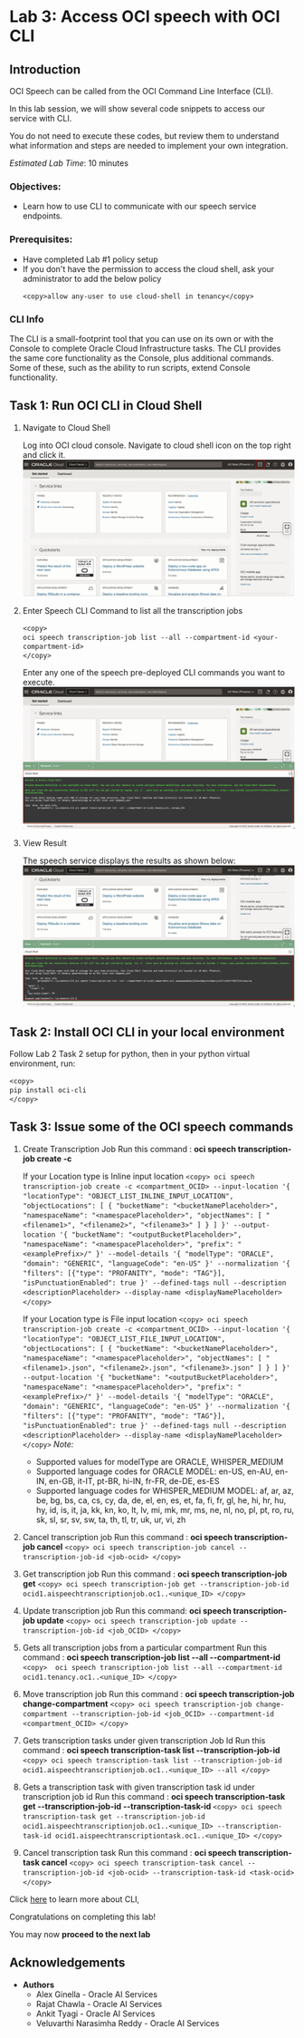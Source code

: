 # Lab 3: Access OCI speech with OCI CLI

## Introduction

OCI Speech can be called from the OCI Command Line Interface (CLI).

In this lab session, we will show several code snippets to access our service with CLI.

You do not need to execute these codes, but review them to understand what information and steps are needed to implement your own integration.

*Estimated Lab Time*: 10 minutes

### Objectives:

* Learn how to use CLI to communicate with our speech service endpoints.

### Prerequisites:
* Have completed Lab #1 policy setup
* If you don't have the permission to access the cloud shell, ask your administrator to add the below policy
    ```
    <copy>allow any-user to use cloud-shell in tenancy</copy>
    ```

### CLI Info

The CLI is a small-footprint tool that you can use on its own or with the Console to complete Oracle Cloud Infrastructure tasks. The CLI provides the same core functionality as the Console, plus additional commands. Some of these, such as the ability to run scripts, extend Console functionality.



## Task 1: Run OCI CLI in Cloud Shell

1. Navigate to Cloud Shell

    Log into OCI cloud console. Navigate to cloud shell icon on the top right and click it.
        ![Cloud shell icon](./images/cloud-shell-icon.png " ")

2. Enter Speech CLI Command to list all the transcription jobs
    ```
    <copy>
    oci speech transcription-job list --all --compartment-id <your-compartment-id>
    </copy>
    ```

    Enter any one of the speech pre-deployed CLI commands you want to execute.
        ![Cloud shell window](./images/cloud-shell-command.png " ")


3. View Result

    The speech service displays the results as shown below:
        ![Cloud shell results](./images/cloud-shell-results.png " ")



## Task 2: Install OCI CLI in your local environment

Follow Lab 2 Task 2 setup for python, then in your python virtual environment, run:
```
<copy>
pip install oci-cli
</copy>
```


## Task 3: Issue some of the OCI speech commands

1. Create Transcription Job
    Run this command : <strong>oci speech transcription-job create -c</strong>

    If your Location type is Inline input location
        ```
        <copy>
        oci speech transcription-job create -c <compartment_OCID> --input-location '{
            "locationType": "OBJECT_LIST_INLINE_INPUT_LOCATION",
            "objectLocations": [
                {
                    "bucketName": "<bucketNamePlaceholder>",
                    "namespaceName": "<namespacePlaceholder>",
                    "objectNames": [
                        "<filename1>",
                        "<filename2>",
                        "<filename3>"
                    ]
                }
            ]
        }' --output-location '{
            "bucketName": "<outputBucketPlaceholder>",
            "namespaceName": "<namespacePlaceholder>",
            "prefix": "<examplePrefix>/"
        }' --model-details '{
            "modelType": "ORACLE",
            "domain": "GENERIC",
            "languageCode": "en-US"
        }' --normalization '{
            "filters": [{"type": "PROFANITY", "mode": "TAG"}],
            "isPunctuationEnabled": true
        }' --defined-tags null --description <descriptionPlaceholder> --display-name <displayNamePlaceholder>
        </copy>
        ```

     If your Location type is File input location
        ```
        <copy>
        oci speech transcription-job create -c <compartment_OCID> --input-location '{
            "locationType": "OBJECT_LIST_FILE_INPUT_LOCATION",
            "objectLocations": [
                {
                    "bucketName": "<bucketNamePlaceholder>",
                    "namespaceName": "<namespacePlaceholder>",
                    "objectNames": [
                        "<filename1>.json",
                        "<filename2>.json",
                        "<filename3>.json"
                    ]
                }
            ]
        }' --output-location '{
            "bucketName": "<outputBucketPlaceholder>",
            "namespaceName": "<namespacePlaceholder>",
            "prefix": "<examplePrefix>/"
        }' --model-details '{
            "modelType": "ORACLE",
            "domain": "GENERIC",
            "languageCode": "en-US"
        }' --normalization '{
            "filters": [{"type": "PROFANITY", "mode": "TAG"}],
            "isPunctuationEnabled": true
        }' --defined-tags null --description <descriptionPlaceholder> --display-name <displayNamePlaceholder>
        </copy>
        ```
    *Note:*
    * Supported values for modelType are ORACLE, WHISPER_MEDIUM
    * Supported language codes for ORACLE MODEL: en-US, en-AU, en-IN, en-GB, it-IT, pt-BR, hi-IN, fr-FR, de-DE, es-ES
    * Supported language codes for WHISPER_MEDIUM MODEL: af, ar, az, be, bg, bs, ca, cs, cy, da, de, el, en, es, et, fa, fi, fr, gl, he, hi, hr, hu, hy, id, is, it, ja, kk,  kn, ko, lt, lv, mi, mk, mr, ms, ne, nl, no, pl, pt, ro, ru, sk, sl, sr, sv, sw, ta, th, tl, tr, uk, ur, vi, zh

        

2. Cancel transcription job
    Run this command : <strong>oci speech transcription-job cancel</strong>
        ```
        <copy>
        oci speech transcription-job cancel --transcription-job-id <job-ocid>
        </copy>
        ```

3. Get transcription job
    Run this command : <strong>oci speech transcription-job get</strong>
        ```
        <copy>
        oci speech transcription-job get --transcription-job-id ocid1.aispeechtranscriptionjob.oc1..<unique_ID>
        </copy>
        ```

4. Update transcription job
    Run this command: <strong>oci speech transcription-job update</strong>
        ```
        <copy>
        oci speech transcription-job update --transcription-job-id <job_OCID>
        </copy>
        ```

4. Gets all transcription jobs from a particular compartment
    Run this command : <strong>oci speech transcription-job list --all --compartment-id</strong>
        ```
        <copy> 
        oci speech transcription-job list --all --compartment-id ocid1.tenancy.oc1..<unique_ID>
        </copy>
        ```

5. Move transcription job 
    Run this command : <strong>oci speech transcription-job change-compartment</strong>
        ```
        <copy>
        oci speech transcription-job change-compartment --transcription-job-id <job_OCID> --compartment-id <compartment_OCID>
        </copy>
        ```

6. Gets transcription tasks under given transcription Job Id
    Run this command : <strong>oci speech transcription-task list --transcription-job-id</strong>
        ```
        <copy>
        oci speech transcription-task list --transcription-job-id ocid1.aispeechtranscriptionjob.oc1..<unique_ID> --all
        </copy>
        ```

7. Gets a transcription task with given transcription task id under transcription job id
    Run this command : <strong>oci speech transcription-task get --transcription-job-id <jobID> --transcription-task-id <taskID></strong>
        ```
        <copy>
        oci speech transcription-task get --transcription-job-id ocid1.aispeechtranscriptionjob.oc1..<unique_ID> --transcription-task-id ocid1.aispeechtranscriptiontask.oc1..<unique_ID>
        </copy>
        ```

8. Cancel transcription task
    Run this command : <strong>oci speech transcription-task cancel</strong>
        ```
        <copy>
        oci speech transcription-task cancel --transcription-job-id <job-ocid> --transcription-task-id <task-ocid>
        </copy>
        ```

Click [here](https://docs.oracle.com/en-us/iaas/Content/API/Concepts/cliconcepts.htm) to learn more about CLI, 

Congratulations on completing this lab!

You may now **proceed to the next lab**

## Acknowledgements
* **Authors**
    * Alex Ginella - Oracle AI Services
    * Rajat Chawla  - Oracle AI Services
    * Ankit Tyagi -  Oracle AI Services
    * Veluvarthi Narasimha Reddy - Oracle AI Services
